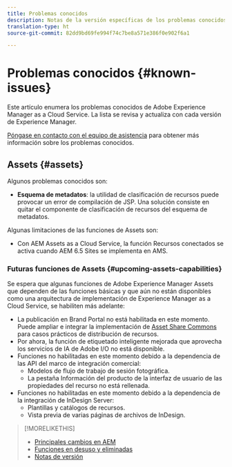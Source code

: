 ```yaml
---
title: Problemas conocidos
description: Notas de la versión específicas de los problemas conocidos con Adobe Experience Manager as a Cloud Service.
translation-type: ht
source-git-commit: 82dd9bd69fe994f74c7be8a571e386f0e902f6a1

---
```



# Problemas conocidos {#known-issues}

Este artículo enumera los problemas conocidos de Adobe Experience Manager as a Cloud Service. La lista se revisa y actualiza con cada versión de Experience Manager.

[Póngase en contacto con el equipo de asistencia](https://helpx.adobe.com/support/experience-manager.html) para obtener más información sobre los problemas conocidos.

<!-- 
## Platform {#platform}

## Sites {#sites}
-->

## Assets {#assets}

<!-- Jira label: assets-cloud-known-issues -->

Algunos problemas conocidos son:

* **Esquema de metadatos**: la utilidad de clasificación de recursos puede provocar un error de compilación de JSP. Una solución consiste en quitar el componente de clasificación de recursos del esquema de metadatos. <!-- CQ-4282865 -->

Algunas limitaciones de las funciones de Assets son:

* Con AEM Assets as a Cloud Service, la función Recursos conectados se activa cuando AEM 6.5 Sites se implementa en AMS.

### Futuras funciones de Assets {#upcoming-assets-capabilities}

Se espera que algunas funciones de Adobe Experience Manager Assets que dependen de las funciones básicas y que aún no están disponibles como una arquitectura de implementación de Experience Manager as a Cloud Service, se habiliten más adelante:

* La publicación en Brand Portal no está habilitada en este momento. Puede ampliar e integrar la implementación de [Asset Share Commons](https://adobe-marketing-cloud.github.io/asset-share-commons/) para casos prácticos de distribución de recursos.
* Por ahora, la función de etiquetado inteligente mejorada que aprovecha los servicios de IA de Adobe I/O no está disponible.
* Funciones no habilitadas en este momento debido a la dependencia de las API del marco de integración comercial:
   * Modelos de flujo de trabajo de sesión fotográfica.
   * La pestaña Información del producto de la interfaz de usuario de las propiedades del recurso no está rellenada.
* Funciones no habilitadas en este momento debido a la dependencia de la integración de InDesign Server:
   * Plantillas y catálogos de recursos.
   * Vista previa de varias páginas de archivos de InDesign.

>[!MORELIKETHIS]
>
>* [Principales cambios en AEM](aem-cloud-changes.md)
>* [Funciones en desuso y eliminadas](deprecated-removed-features.md)
>* [Notas de versión](home.md)


